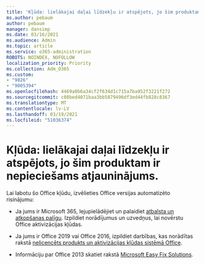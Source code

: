 ```yaml
---
title: 'Kļūda: lielākajai daļai līdzekļu ir atspējots, jo šim produktam ir nepieciešams atjauninājums.'
ms.author: pebaum
author: pebaum
manager: dansimp
ms.date: 03/16/2021
ms.audience: Admin
ms.topic: article
ms.service: o365-administration
ROBOTS: NOINDEX, NOFOLLOW
localization_priority: Priority
ms.collection: Adm_O365
ms.custom:
- "9826"
- "9005394"
ms.openlocfilehash: 4469a0b6a34cf2f634d1c715a7ba952f3221f272
ms.sourcegitcommit: c08bed4071baa3bb5879496df3ed44fb828c8367
ms.translationtype: MT
ms.contentlocale: lv-LV
ms.lasthandoff: 03/19/2021
ms.locfileid: "51036374"
---
```

# <a name="error-most-of-the-features-have-been-disabled-because-this-product-requires-an-update"></a>Kļūda: lielākajai daļai līdzekļu ir atspējots, jo šim produktam ir nepieciešams atjauninājums.

Lai labotu šo Office kļūdu, izvēlieties Office versijas automatizēto risinājumu:

- Ja jums ir Microsoft 365, lejupielādējiet un palaidiet [atbalsta un atkopšanas palīgu](https://aka.ms/SaRA-OfficeActivation-Chat). Izpildiet norādījumus un uzvedņus, lai novērstu Office aktivizācijas kļūdas.

- Ja jums ir Office 2019 vai Office 2016, izpildiet darbības, kas norādītas rakstā [nelicencēts produkts un aktivizācijas kļūdas sistēmā Office](https://support.microsoft.com/office/0d23d3c0-c19c-4b2f-9845-5344fedc4380#bkmk_fixyourself).

- Informāciju par Office 2013 skatiet rakstā [Microsoft Easy Fix Solutions](https://support.microsoft.com/topic/microsoft-easy-fix-solutions-have-been-discontinued-b0f4b5f9-3b5a-bd9e-d75d-d45e2f12e16c).